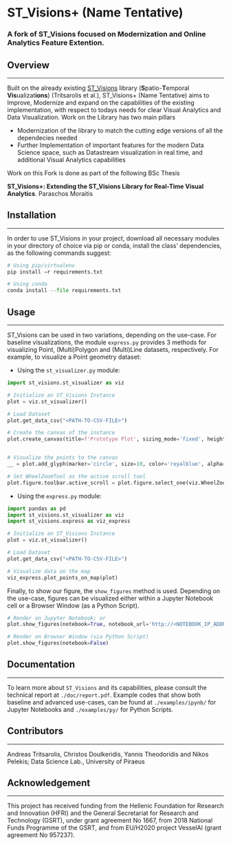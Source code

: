 # ST_Visions+ (Name Tentative)
### A fork of ST_Visions focused on Modernization and Online Analytics Feature Extention.

## Overview
---
Built on the already existing [ST_Visions](https://github.com/DataStories-UniPi/ST-Visions) library (**S**patio-**T**emporal **Vis**ualizat**ions**) (Tritsarolis et al.), ST_Visions+ (Name Tentative) aims to Improve, Modernize and expand on the capabilities of the existing implementation, with respect to todays needs for clear Visual Analytics and Data Visualization. Work on the Library has two main pillars

- Modernization of the library to match the cutting edge versions of all the dependecies needed
- Further Implementation of important features for the modern Data Science space, such as Datastream visualization in real time, and additional Visual Analytics capabilities

Work on this Fork is done as part of the following BSc Thesis 

**ST_Visions+: Extending the ST_Visions Library for Real-Time Visual Analytics**. Paraschos Moraitis


## Installation
---
In order to use ST_Visions in your project, download all necessary modules in your directory of choice via pip or conda, install the class’ dependencies, as the following commands suggest:

```Python
# Using pip/virtualenv
pip install −r requirements.txt

# Using conda
conda install --file requirements.txt
```


## Usage
---
ST_Visions can be used in two variations, depending on the use-case. For baseline visualizations, the module ```express.py``` provides 3 methods for visualizing Point, (Multi)Polygon and (Multi)Line datasets, respectively. For example, to visualize a Point geometry dataset:

* Using the ```st_visualizer.py``` module: 

```Python
import st_visions.st_visualizer as viz

# Initialize an ST_Visions Instance
plot = viz.st_visualizer()

# Load Dataset
plot.get_data_csv("<PATH-TO-CSV-FILE>")

# Create the canvas of the instance
plot.create_canvas(title=f'Prototype Plot', sizing_mode='fixed', height=540)


# Visualize the points to the canvas 
__ = plot.add_glyph(marker='circle', size=10, color='royalblue', alpha=0.7, fill_alpha=0.5, muted_alpha=0, legend_label=f'Vessel GPS Locations')

# Set WheelZoomTool as the active scroll tool
plot.figure.toolbar.active_scroll = plot.figure.select_one(viz.WheelZoomTool)
```

* Using the ```express.py``` module: 

```Python
import pandas as pd
import st_visions.st_visualizer as viz
import st_visions.express as viz_express

# Initialize an ST_Visions Instance
plot = viz.st_visualizer()

# Load Dataset
plot.get_data_csv("<PATH-TO-CSV-FILE>")

# Visualize data on the map
viz_express.plot_points_on_map(plot)
```

Finally, to show our figure, the ```show_figures``` method is used. Depending on the use-case, figures can be visualized either within a Jupyter Notebook cell or a Browser Window (as a Python Script).

```Python
# Render on Jupyter Notebook; or
plot.show_figures(notebook=True, notebook_url='http://<NOTEBOOK_IP_ADDRESS>:<NOTEBOOK_PORT>')

# Render on Browser Window (via Python Script)
plot.show_figures(notebook=False)
```

## Documentation
---
To learn more about ```ST_Visions``` and its capabilities, please consult the technical report at ```./doc/report.pdf```. Example codes that show both baseline and advanced use-cases, can be found at ```./examples/ipynb/``` for Jupyter Notebooks and ```./examples/py/``` for Python Scripts.


## Contributors
---
Andreas Tritsarolis, Christos Doulkeridis, Yannis Theodoridis and Nikos Pelekis; Data Science Lab., University of Piraeus


## Acknowledgement
---
This  project  has  received  funding  from  the  Hellenic Foundation for Research and Innovation (HFRI) and the General Secretariat for Research and Technology (GSRT), under grant agreement No 1667, from 2018 National Funds Programme of the GSRT, and from EU/H2020 project VesselAI (grant agreement No 957237).
